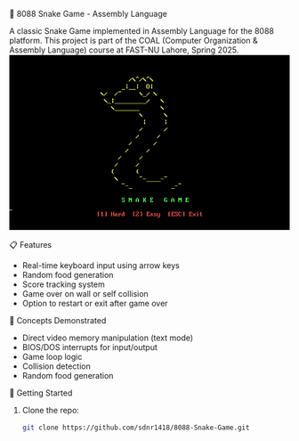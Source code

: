 🐍 8088 Snake Game - Assembly Language

A classic Snake Game implemented in Assembly Language for the 8088 platform. This project is part of the COAL (Computer Organization & Assembly Language) course at FAST-NU Lahore, Spring 2025.
![Home Screen](https://github.com/sdnr1418/8088-Snake-Game/blob/main/Screenshot%202025-06-22%20205249.png)


📋 Features
- Real-time keyboard input using arrow keys
- Random food generation
- Score tracking system
- Game over on wall or self collision
- Option to restart or exit after game over

🧠 Concepts Demonstrated
- Direct video memory manipulation (text mode)
- BIOS/DOS interrupts for input/output
- Game loop logic
- Collision detection
- Random food generation

🚀 Getting Started
1. Clone the repo:
   ```bash
   git clone https://github.com/sdnr1418/8088-Snake-Game.git
